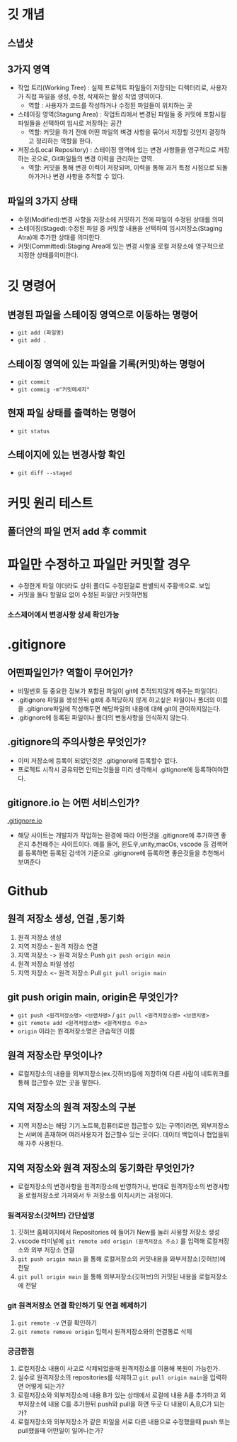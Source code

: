 # 깃 개념
## 스냅샷

## 3가지 영역
 - 작업 트리(Working Tree) : 실제 프로젝트 파일들이 저장되는 디렉터리로, 사용자가 직접 파일을 생성, 수정, 삭제하는 활성 작업 영역이다.
   - 역할 : 사용자가 코드를 작성하거나 수정된 파일들이 위치하는 곳
 - 스테이징 영역(Stagung Area) : 작업트리에서 변경된 파일들 중 커밋에 포함시킬 파일들을 선택하여 임시로 저장하는 공간
   - 역할: 커밋을 하기 전에 어떤 파일의 벼경 사항을 묶어서 저장할 것인지 결정하고 정리하는 역할을 한다.
 - 저장소(Local Repository) : 스테이징 영역에 있는 변경 사항들을 영구적으로 저장하는 곳으로, Git파일들의 변경 이력을 관리하는 영역.
   - 역할: 커밋을 통해 변경 이력이 저장되며, 이력을 통해 과거 특정 시점으로 되돌아가거나 변경 사항을 추적할 수 있다.


 ## 파일의 3가지 상태
 - 수정(Modified):변경 사항을 저장소에 커밋하기 전에 파일이 수정된 상태를 의미
 - 스테이징(Staged):수정된 파일 중 커밋할 내용을 선택하여 임시저장소(Staging Atra)에 추가한 상태를 의미한다.
 - 커밋(Committed):Staging Area에 있는 변경 사항을 로컬 저장소에 영구적으로 지정한 상태를의미한다. 

 # 깃 명령어
 
 ## 변경된 파일을 스테이징 영역으로 이동하는 명령어
 - `git add (파일명)` 
 - `git add .`

 ## 스테이징 영역에 있는 파일을 기록(커밋)하는 명령어
- `git commit`
- `git commig -m"커밋메세지"`
 ## 현재 파일 상태를 출력하는 명령어
 - `git status`
 ## 스테이지에 있는 변경사항 확인
 - `git diff --staged`

# 커밋 원리 테스트
## 폴더안의 파일 먼저 add 후 commit

# 파일만 수정하고 파일만 커밋할 경우
- 수정한게 파일 이더라도 상위 폴더도 수정된걸로 판별되서 주황색으로. 보임
- 커밋을 둘다 할필요 없이 수정된 파일만 커밋하면됨

### 소스제어에서 변경사항 상세 확인가능 

# .gitignore

## 어떤파일인가? 역할이 무어인가?
- 비밀번호 등 중요한 정보가 포함된 파일이 git에 추적되지않게 해주는 파일이다.
- .gitignore 파일을 생성한뒤 git에 추적당하지 않게 하고싶은 파일이나 폴더의 이름을 .gitignore파일에 작성해두면 해당파일의 내용에 대해 git이 관여하지않는다.
- .gitignore에 등록된 파일이나 폴더의 변동사항을 인식하지 않는다.
## .gitignore의 주의사항은 무엇인가?
- 이미 저장소에 등록이 되었던것은 .gitignore에 등록할수 없다.
- 프로젝트 시작시 공유되면 안되는것들을 미리 생각해서 .gitignore에 등록하여야한다.
## gitignore.io 는 어떤 서비스인가?
[.gitignore.io](https://www.toptal.com/developers/gitignore/)
- 해당 사이트는 개발자가 작업하는 환경에 따라 어떤것을 .gitignore에 추가하면 좋은지 추천해주는 사이트이다.
예를 들어, 윈도우,unity,macOs, vscode 등 검색어를 등록하면 등록된 검색어 기준으로 .gitignore에 등록하면 좋은것들을 추천해서 보여준다

# Github

## 원격 저장소 생성, 연걸 ,동기화
1. 원격 저장소 생성
2. 지역 저장소 - 원격 저장소 연결
3. 지역 저장소 -> 원격 저장소 Push `git push origin main`
4. 원격 저장소 파일 생성
5. 지역 저장소 <- 원격 저장소 Pull `git pull origin main`

## git push origin main, origin은 무엇인가?
- `git push <원격저장소명> <브랜차명>` / `git pull <원격저장소명> <브랜치명>`
- `git remote add <원격저장소명> <원격저장소 주소>`
- `origin` 이라는 원격저장소명은 관습적인 이름

## 원격 저장소란 무엇이나?
- 로컬저장소의 내용을 외부저장소(ex.깃허브)등에 저장하여 다른 사람이 네트워크를 통해 접근할수 있는 곳을 말한다.
## 지역 저장소의 원격 저장소의 구분
- 지역 저장소는 해당 기기.노트북,컴퓨터로만 접근할수 있는 구역이라면, 외부저장소는 서버에 존재하며 여러사용자가 접근할수 있는 곳이다. 데이터 백업이나 협업을위해 자주 사용된다.
## 지역 저장소와 원격 저장소의 동기화란 무엇인가?
- 로컬저장소의 변경사항을 원격저장소에 반영하거나, 반대로 원격저장소의 변경사항을 로컬저장소로 가져와서 두 저장소를 이치시키는 과정이다.


### 원격저장소(갓허브) 간단설명
1. 깃허브 홈페이지에서 Repositories 에 들어가 New를 눌러 사용할 저장소 생성
2. vscode 터미널에 `git remote add origin (원격저장소 주소)` 를 입력해 로컬저장소와 외부 저장소 연결
3. `git push origin main` 을 통해 로컬저장소의 커밋내용을 와부저장소(깃허브)에 전달
4. `git pull origin main` 을 통해 외부저장소(깃허브)의 커밋된 내용을 로컬저장소에 전달

### git 원격저장소 연결 확인하기 및 연결 헤제하기
1. `git remote -v` 연결 확인하기
2. `git remote remove origin` 입력시 원격저장소와의 연결통로 삭제

### 궁금한점
1. 로컬저장소 내용이 사고로 삭제되었을때 원격저장소를 이용해 복원이 가능한가.
2. 실수로 원격저장소의 repositories를 삭제하고 `git pull origin main`을 입력하면 어떻게 되는가?
3. 로컬저장소와 외부저장소에 내용 B가 있는 상태에서 로컬에 내용 A를 추가하고 외부저장소에 내용 C를 추가한뒤 push와 pull을 하면 두곳 다 내용이 A,B,C가 되는가?
4. 로컬저장소와 외부저장소가 같은 파일을 서로 다른 내용으로 수정했을때 push 또는 pull했을때 어떤일이 일어나는가?


